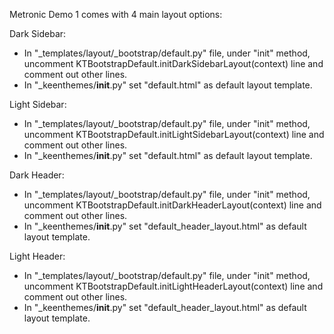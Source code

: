 Metronic Demo 1 comes with 4 main layout options:

Dark Sidebar:
- In "_templates/layout/_bootstrap/default.py" file, under "init" method, uncomment KTBootstrapDefault.initDarkSidebarLayout(context) line and comment out other lines.
- In "_keenthemes/__init__.py" set "default.html" as default layout template.

Light Sidebar:
- In "_templates/layout/_bootstrap/default.py" file, under "init" method, uncomment KTBootstrapDefault.initLightSidebarLayout(context) line and comment out other lines.
- In "_keenthemes/__init__.py" set "default.html" as default layout template.

Dark Header:
- In "_templates/layout/_bootstrap/default.py" file, under "init" method, uncomment KTBootstrapDefault.initDarkHeaderLayout(context) line and comment out other lines.
- In "_keenthemes/__init__.py" set "default_header_layout.html" as default layout template.

Light Header:
- In "_templates/layout/_bootstrap/default.py" file, under "init" method, uncomment KTBootstrapDefault.initLightHeaderLayout(context) line and comment out other lines.
- In "_keenthemes/__init__.py" set "default_header_layout.html" as default layout template.
